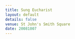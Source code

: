 ```yaml
---
title: Sung Eucharist
layout: default
details: false
venue: St John's Smith Square
date: 20081007
---
```


